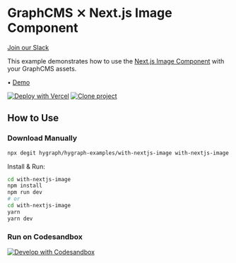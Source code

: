# GraphCMS ⨯ Next.js Image Component

[Join our Slack](https://slack.graphcms.com)

This example demonstrates how to use the [Next.js Image Component](https://nextjs.org/docs/api-reference/next/image) with your GraphCMS assets.

• [Demo](https://graphcms-with-nextjs-image.vercel.app)

[![Deploy with Vercel](https://vercel.com/button)](https://vercel.com/import/project?template=https://github.com/GraphCMS/graphcms-examples/tree/master/with-nextjs-image) [![Clone project](https://graphcms.com/button)](https://app.graphcms.com/clone/0ff23f7a41ce4da69a366ab299cc24d8)

## How to Use

### Download Manually

```bash
npx degit hygraph/hygraph-examples/with-nextjs-image with-nextjs-image
```

Install & Run:

```bash
cd with-nextjs-image
npm install
npm run dev
# or
cd with-nextjs-image
yarn
yarn dev
```

### Run on Codesandbox

[![Develop with Codesandbox](https://codesandbox.io/static/img/play-codesandbox.svg)](https://codesandbox.io/s/github/GraphCMS/graphcms-examples/tree/master/with-nextjs-image)
